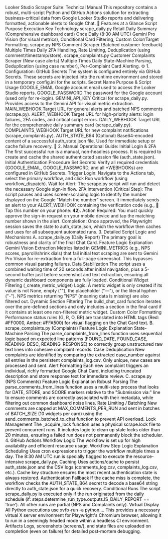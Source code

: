 Looker Studio Scraper Suite: Technical Manual
This repository contains a robust, multi-script Python and GitHub Actions solution for extracting business-critical data from Google Looker Studio reports and delivering formatted, actionable alerts to Google Chat.
🚀 Features at a Glance
Script	Purpose	Execution	Key Technology
scrape_daily.py	Retail Daily Summary (Comprehensive dashboard card)	Once Daily (8:30 AM UTC)	Gemini Pro Vision (for visual metrics), Conditional Card Filtering, Custom Color/Target Formatting.
scrape.py	NPS Comment Scraper (Batched customer feedback)	Multiple Times Daily	2FA Handling, Rate Limiting, Deduplication (using comment/timestamp/store).
scrape_complaints.py	Customer Complaints Scraper (New case alerts)	Multiple Times Daily	State-Machine Parsing, Deduplication (using case number), Per-Complaint Card Alerting.
⚙️ 1. Configuration: GitHub Secrets
The system is configured entirely via GitHub Secrets. These secrets are injected into the runtime environment and stored in a temporary config.ini for the scripts.
Secret Name	Purpose & Script Usage
GOOGLE_EMAIL	Google account email used to access the Looker Studio reports.
GOOGLE_PASSWORD	The password for the Google account (used only for re-login).
GEMINI_API_KEY	Critical for scrape_daily.py. Provides access to the Gemini API for visual metric extraction.
MAIN_WEBHOOK	Target URL for general alerts and batched NPS comments (scrape.py).
ALERT_WEBHOOK	Target URL for high-priority alerts: login failures, 2FA codes, and critical script errors.
DAILY_WEBHOOK	Target URL for the comprehensive daily summary card (scrape_daily.py).
COMPLAINTS_WEBHOOK	Target URL for new complaint notifications (scrape_complaints.py).
AUTH_STATE_B64	(Optional) Base64-encoded content of a successful auth_state.json file. Used for immediate setup or cache failure recovery.
🔑 2. Manual Operational Guide: Initial Login & 2FA
The first successful run is a manual, non-headless process. It is required to create and cache the shared authenticated session file (auth_state.json).
Initial Authentication Procedure
Set Secrets: Verify all required credentials (GOOGLE_EMAIL, GOOGLE_PASSWORD, and all *WEBHOOKs) are configured in GitHub Secrets.
Trigger Login: Navigate to the Actions tab, select the primary workflow, and click Run workflow (using workflow_dispatch).
Wait for Alert: The scrape.py script will run and detect the necessary Google sign-in flow.
2FA Intervention (Critical Step):
The script pauses and uses screen-scraping logic to identify the number displayed on the Google "Match the number" screen.
It immediately sends an alert to your ALERT_WEBHOOK containing the verification code (e.g., 🔐 Tap this number on your phone: **42**).
Action Required: You must quickly approve the sign-in request on your mobile device and tap the matching number shown in the alert.
Completion: Once approved, the Playwright session saves the state to auth_state.json, which the workflow then caches and uses for all subsequent automated runs.
3. Detailed Script Logic and Mechanisms
A. scrape_daily.py (Daily Report)
The primary goal is robustness and clarity of the final Chat Card.
Feature	Logic Explanation
Gemini Vision Extraction	Metrics listed in GEMINI_METRICS (e.g., NPS scores, payroll/shrink dials) that fail initial text scraping are sent to Gemini Pro Vision for re-extraction from a full-page screenshot. This bypasses common visual parsing failures.
Data Stabilization	The script uses a combined waiting time of 20 seconds after initial navigation, plus a 5-second buffer just before screenshot and text extraction, ensuring all dynamic dashboard components are fully loaded.
Conditional Widget Filtering (_create_metric_widget)	Logic: A metric widget is only created if its value is not None, empty (""), the placeholder ("—"), or the literal hyphen ("-"). NPS metrics returning "NPS" (meaning data is missing) are also filtered out.
Dynamic Section Filtering	The build_chat_card function iterates over the pre-defined sections and only includes a section in the final card if it contains at least one non-filtered metric widget.
Custom Color Formatting	Performance status rules (G, R, O, BR) are translated into <font color='...'> HTML tags (Red: #FF0000, Amber: #FFA500) for visual flagging on the Chat Card text.
B. scrape_complaints.py (Complaints)
Feature	Logic Explanation
State-Machine Parsing	The parse_complaints_from_lines function uses sequential logic based on expected line patterns (FOUND_DATE, FOUND_CASE, READING_DESC, READING_RESPONSE) to correctly group unstructured raw text lines into cohesive complaint records.
Case Deduplication	New complaints are identified by comparing the extracted case_number against all entries in the persistent complaints_log.csv. Only unique, new cases are processed and sent.
Alert Formatting	Each new complaint triggers an individual, richly formatted Google Chat Card, including truncated description and store response text for immediate review.
C. scrape.py (NPS Comments)
Feature	Logic Explanation
Robust Parsing	The parse_comments_from_lines function uses a multi-step process that looks for DATE, STORE, and SCORE markers relative to the "Submission via:" line to ensure comments are correctly associated with their metadata, while filtering out common dashboard noise lines.
Rate Limiting / Batching	New comments are capped at MAX_COMMENTS_PER_RUN and sent in batches of BATCH_SIZE (10 widgets per card) using the send_comments_batched_to_chat function to prevent API overload.
Lock Management	The _acquire_lock function uses a physical scrape.lock file to prevent concurrent runs. It includes logic to clean up stale locks older than 20 minutes, ensuring a failed run does not permanently block the scheduler.
4. GitHub Actions Workflow Logic
The workflow is set up for high availability and efficient resource usage.
Workflow Step	Logic Explanation
Scheduling	Uses cron expressions to trigger the workflow multiple times a day. The 8:30 AM UTC run is specially flagged to execute the resource-intensive scrape_daily.py.
Caching	Uses actions/cache to persist auth_state.json and the CSV logs (comments_log.csv, complaints_log.csv, etc.). Cache key structure ensures the most recent authentication state is always restored.
Authentication Fallback	If the cache miss is complete, the workflow checks the AUTH_STATE_B64 secret to decode a base64 string directly to auth_state.json for a quick recovery.
Conditional Runs	The script scrape_daily.py is executed only if the run originated from the daily schedule (if: steps.determine_run_type.outputs.IS_DAILY_REPORT == 'true'). All other runs are partial (NPS and Complaints only).
Virtual Display	All Python executions use xvfb-run -a python.... This provides a necessary virtual X server environment for Playwright's Chromium browser, allowing it to run in a seemingly headed mode within a headless CI environment.
Artifacts	Logs, screenshots (screens/), and state files are uploaded on completion (even on failure) for detailed post-mortem debugging.

